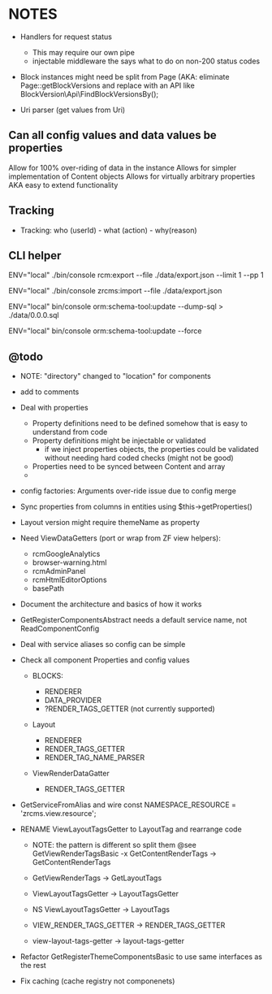 NOTES
=====

- Handlers for request status
    - This may require our own pipe
    - injectable middleware the says what to do on non-200 status codes
    
- Block instances might need be split from Page 
  (AKA: eliminate Page::getBlockVersions and replace with an API like BlockVersion\Api\FindBlockVersionsBy();
  
- Uri parser (get values from Uri)

## Can all config values and data values be properties ##

Allow for 100% over-riding of data in the instance
Allows for simpler implementation of Content objects
Allows for virtually arbitrary properties AKA easy to extend functionality

## Tracking ##
- Tracking: who (userId) - what (action) - why(reason)

## CLI helper ## 

ENV="local" ./bin/console rcm:export --file ./data/export.json --limit 1 --pp 1

ENV="local" ./bin/console zrcms:import --file ./data/export.json 

ENV="local" bin/console orm:schema-tool:update --dump-sql > ./data/0.0.0.sql

ENV="local" bin/console orm:schema-tool:update --force

## @todo ##

- NOTE: "directory" changed to "location" for components
- add <identifier> to comments
- Deal with properties
    - Property definitions need to be defined somehow that is easy to understand from code
    - Property definitions might be injectable or validated
        - if we inject properties objects, the properties could be validated without needing hard coded checks (might not be good)
    - Properties need to be synced between Content and array
    - 
- config factories: Arguments over-ride issue due to config merge
- Sync properties from columns in entities using $this->getProperties()
- Layout version might require themeName as property
- Need ViewDataGetters (port or wrap from ZF view helpers):
    - rcmGoogleAnalytics
    - browser-warning.html
    - rcmAdminPanel
    - rcmHtmlEditorOptions
    - basePath
    

            
- Document the architecture and basics of how it works
- GetRegisterComponentsAbstract needs a default service name, not ReadComponentConfig

- Deal with service aliases so config can be simple

- Check all component Properties and config values
    - BLOCKS:
        - RENDERER
        - DATA_PROVIDER
        - ?RENDER_TAGS_GETTER (not currently supported)
        
    - Layout
        - RENDERER
        - RENDER_TAGS_GETTER
        - RENDER_TAG_NAME_PARSER
        
    - ViewRenderDataGatter
        - RENDER_TAGS_GETTER
        
- GetServiceFromAlias and wire const NAMESPACE_RESOURCE = 'zrcms.view.resource';

- RENAME ViewLayoutTagsGetter to LayoutTag and rearrange code
    - NOTE: the pattern is different so split them @see GetViewRenderTagsBasic
    -x GetContentRenderTags -> GetContentRenderTags
    
    - GetViewRenderTags -> GetLayoutTags
    - ViewLayoutTagsGetter -> LayoutTagsGetter
    - NS ViewLayoutTagsGetter -> LayoutTags
    - VIEW_RENDER_TAGS_GETTER -> RENDER_TAGS_GETTER
    - view-layout-tags-getter -> layout-tags-getter

- Refactor GetRegisterThemeComponentsBasic to use same interfaces as the rest

- Fix caching (cache registry not componenets)
